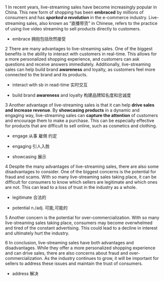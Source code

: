 1 In recent years, live-streaming sales have become increasingly popular in China. This new form of shopping has been **embraced** by millions of consumers and has ***sparked a revolution*** in the e-commerce industry. Live-streaming sales, also known as “直播带货” in Chinese, refers to the practice of using live video streaming to sell products directly to customers.

- embrace 拥抱包括欣然接受

2 There are many advantages to live-streaming sales. One of the biggest benefits is the ability to interact with customers in real-time. This allows for a more personalized shopping experience, and customers can ask questions and receive answers immediately. Additionally, live-streaming sales can help build brand **awareness** and loyalty, as customers feel more connected to the brand and its products.

- interact with sb in read-time 实时交互

- build brand **awareness** and loyalty 构建品牌知名度和忠诚度

3 Another advantage of live-streaming sales is that it can help **drive sales and increase revenue**. By **showcasing products** in a dynamic and engaging way, live-streaming sales can **capture the attention** of customers and encourage them to make a purchase. This can be especially effective for products that are difficult to sell online, such as cosmetics and clothing.

- engage 从事 雇佣 约定

- engaging 引人入胜

- showcasing 展示

4 Despite the many advantages of live-streaming sales, there are also some disadvantages to consider. One of the biggest concerns is the potential for fraud and scams. With so many live-streaming sales taking place, it can be difficult for consumers to know which sellers are legitimate and which ones are not. This can lead to a loss of trust in the industry as a whole.

- legitimate 合法的

- potential n./adj. 可能,可能的

5 Another concern is the potential for over-commercialization. 
With so many live-streaming sales taking place, consumers may become overwhelmed and tired of the constant advertising. 
This could lead to a decline in interest and ultimately hurt the industry.


6 In conclusion, live-streaming sales have both advantages and disadvantages. 
While they offer a more personalized shopping experience and can drive sales, there are also concerns about fraud and over-commercialization.
As the industry continues to grow, it will be important for sellers to address these issues and maintain the trust of consumers.

- address 解决